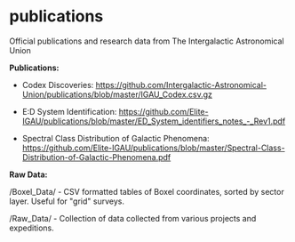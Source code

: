 # publications
Official publications and research data from The Intergalactic Astronomical Union

**Publications:**
- Codex Discoveries: 
https://github.com/Intergalactic-Astronomical-Union/publications/blob/master/IGAU_Codex.csv.gz

- E:D System Identification: 
https://github.com/Elite-IGAU/publications/blob/master/ED_System_identifiers_notes_-_Rev1.pdf

- Spectral Class Distribution of Galactic Phenomena: 
https://github.com/Elite-IGAU/publications/blob/master/Spectral-Class-Distribution-of-Galactic-Phenomena.pdf

**Raw Data:**

/Boxel_Data/ - CSV formatted tables of Boxel coordinates, sorted by sector layer. Useful for "grid" surveys.

/Raw_Data/ - Collection of data collected from various projects and expeditions.
